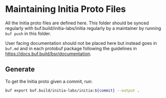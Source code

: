 # Maintaining Initia Proto Files

All the Initia proto files are defined here. This folder should
be synced regularly with buf.build/initia-labs/initia regularly by
a maintainer by running `buf push` in this folder.

User facing documentation should not be placed here but instead goes in
`buf.md` and in each protobuf package following the guidelines in
<https://docs.buf.build/bsr/documentation>.

## Generate

To get the Initia proto given a commit, run:

```bash
buf export buf.build/initia-labs/initia:${commit} --output .
```
